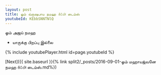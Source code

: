 ```yaml
---
layout: post
title: ஓம் வ்ருஷபாய நமஹ ௧௦௮ டைம்ஸ்
youtubeId: KEbbSNNTNlQ
---
```

 
 
 ஓம் அஜய் நமஹ  
 
 -  யாருக்கு பிறப்பு இல்லை 
 
  
 
  
 
 
 
 
 
 


{% include youtubePlayer.html id=page.youtubeId %}
 
[Next]({{ site.baseurl }}{% link  split2/_posts/2016-09-01-ஓம் மஹாயஜ்வனே நமஹ ௧௦௮ டைம்ஸ்.md%})
 
